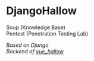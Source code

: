 # DjangoHallow
Soup (Knowledge Base)  
Pentest (Penetration Testing Lab)  

*Based on Django*  
*Backend of [vue_hallow](https://github.com/Ky7az/vue_hallow)*